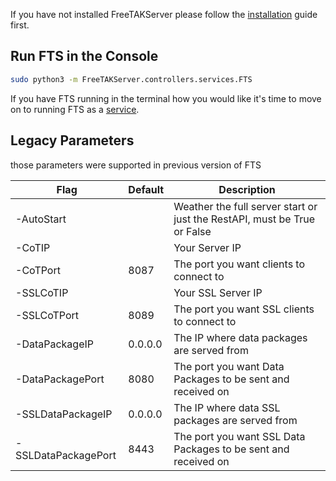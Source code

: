 If you have not installed FreeTAKServer please follow the [installation](1.Installation.md) guide first.


## Run FTS in the Console

```bash
sudo python3 -m FreeTAKServer.controllers.services.FTS
```
If you have FTS running in the terminal how you would like it's time to move on to running FTS as a [service](https://freetakteam.github.io/FreeTAKServer-User-Docs/Installation/Linux/Service/).

## Legacy Parameters
those parameters were supported in previous version of FTS

| Flag                | Default | Description                                                              |
|---------------------|---------|--------------------------------------------------------------------------|
| -AutoStart          |         | Weather the full server start or just the RestAPI, must be True or False |
| -CoTIP              |         | Your Server IP                                                           |
| -CoTPort            | 8087    | The port you want clients to connect to                                  |
| -SSLCoTIP           |         | Your SSL Server IP                                                       |
| -SSLCoTPort         | 8089    | The port you want SSL clients to connect to                              |
| -DataPackageIP      | 0.0.0.0 | The IP where data packages are served from                               |
| -DataPackagePort    | 8080    | The port you want Data Packages to be sent and received on               |
| -SSLDataPackageIP   | 0.0.0.0 | The IP where data SSL packages are served from                           |
| -SSLDataPackagePort | 8443    | The port you want SSL Data Packages to be sent and received on           |

